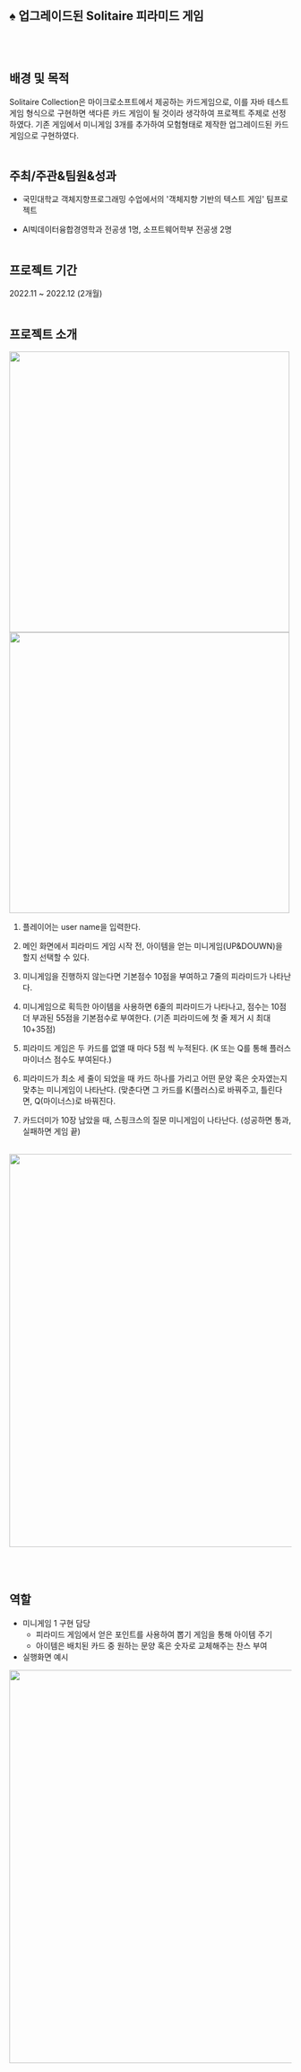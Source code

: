 ## ♠️ 업그레이드된 Solitaire 피라미드 게임
<br><br>
## 배경 및 목적
Solitaire Collection은 마이크로소프트에서 제공하는 카드게임으로, 이를 자바 테스트 게임 형식으로 구현하면 색다른 카드 게임이 될 것이라 생각하여 프로젝트 주제로 선정하였다. 기존 게임에서 미니게임 3개를 추가하여 모험형태로 제작한 업그레이드된 카드게임으로 구현하였다.
<br><br>
## 주최/주관&팀원&성과
- 국민대학교 객체지향프로그래밍 수업에서의 '객체지향 기반의 텍스트 게임' 팀프로젝트

- AI빅데이터융합경영학과 전공생 1명, 소프트웨어학부 전공생 2명
<br><br>
## 프로젝트 기간
2022.11 ~ 2022.12 (2개월)
<br><br>
## 프로젝트 소개
<img width="500" src="https://github.com/user-attachments/assets/2fdef08e-3ea8-4732-8634-e8fb6092b7c1">
<img width="500" src="https://github.com/user-attachments/assets/dd40c300-1e15-453a-8326-f4ff9b90177c">

1. 플레이어는 user name을 입력한다.

3. 메인 화면에서 피라미드 게임 시작 전, 아이템을 얻는 미니게임(UP&DOUWN)을 할지 선택할 수 있다.

5. 미니게임을 진행하지 않는다면 기본점수 10점을 부여하고 7줄의 피라미드가 나타난다.

7. 미니게임으로 획득한 아이템을 사용하면 6줄의 피라미드가 나타나고, 점수는 10점 더 부과된 55점을 기본점수로 부여한다. (기존 피라미드에 첫 줄 제거 시 최대 10+35점)

9. 피라미드 게임은 두 카드를 없앨 때 마다 5점 씩 누적된다. (K 또는 Q를 통해 플러스 마이너스 점수도 부여된다.)

11. 피라미드가 최소 세 줄이 되었을 때 카드 하나를 가리고 어떤 문양 혹은 숫자였는지 맞추는 미니게임이 나타난다. (맞춘다면 그 카드를 K(플러스)로 바꿔주고, 틀린다면, Q(마이너스)로 바꿔진다.
    
13. 카드더미가 10장 남았을 때, 스핑크스의 질문 미니게임이 나타난다. (성공하면 통과, 실패하면 게임 끝)

<br>
<img width="700" src="https://github.com/user-attachments/assets/af9b9fef-c361-4cb3-b878-a8a69654ebfb">

<br><br>
## 역할
- 미니게임 1 구현 담당
  - 피라미드 게임에서 얻은 포인트를 사용하여 뽑기 게임을 통해 아이템 주기
  - 아이템은 배치된 카드 중 원하는 문양 혹은 숫자로 교체해주는 찬스 부여
- 실행화면 예시
<img width="700" src="https://github.com/user-attachments/assets/8216b26c-07e9-4327-95f7-cd618f2afae2">
